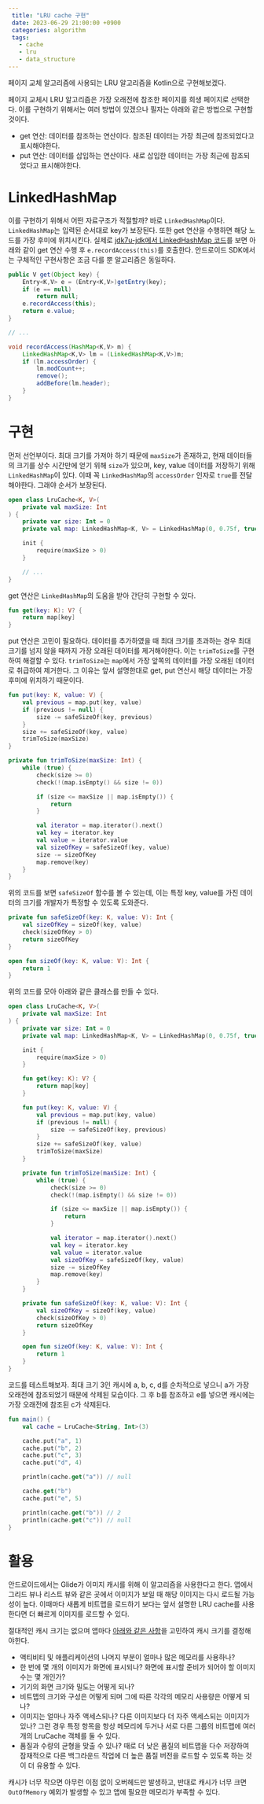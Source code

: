 ```yaml
---
 title: "LRU cache 구현"
 date: 2023-06-29 21:00:00 +0900
 categories: algorithm
 tags:
   - cache
   - lru
   - data_structure
---
```


페이지 교체 알고리즘에 사용되는 LRU 알고리즘을 Kotlin으로 구현해보겠다.

페이지 교체시 LRU 알고리즘은 가장 오래전에 참조한 페이지를 희생 페이지로 선택한다.
이를 구현하기 위해서는 여러 방법이 있겠으나 필자는 아래와 같은 방법으로 구현할 것이다.

- get 연산: 데이터를 참조하는 연산이다. 참조된 데이터는 가장 최근에 참조되었다고 표시해야한다.
- put 연산: 데이터를 삽입하는 연산이다. 새로 삽입한 데이터는 가장 최근에 참조되었다고 표시해야한다.

# LinkedHashMap

이를 구현하기 위해서 어떤 자료구조가 적절할까? 바로 `LinkedHashMap`이다.
`LinkedHashMap`는 입력된 순서대로 key가 보장된다. 또한 get 연산을 수행하면 해당 노드를 가장 후미에 위치시킨다.
실제로 [jdk7u-jdk에서 LinkedHashMap 코드](https://github.com/openjdk-mirror/jdk7u-jdk/blob/f4d80957e89a19a29bb9f9807d2a28351ed7f7df/src/share/classes/java/util/LinkedHashMap.java#L300)를 보면 아래와 같이 get 연산 수행 후 `e.recordAccess(this)`를 호출한다. 안드로이드 SDK에서는 구체적인 구현사항은 조금 다를 뿐 알고리즘은 동일하다.

```java
public V get(Object key) {
    Entry<K,V> e = (Entry<K,V>)getEntry(key);
    if (e == null)
        return null;
    e.recordAccess(this);
    return e.value;
}

// ...

void recordAccess(HashMap<K,V> m) {
    LinkedHashMap<K,V> lm = (LinkedHashMap<K,V>)m;
    if (lm.accessOrder) {
        lm.modCount++;
        remove();
        addBefore(lm.header);
    }
}
```

# 구현

먼저 선언부이다. 최대 크기를 가져야 하기 때문에 `maxSize`가 존재하고, 현재 데이터들의 크기를 상수 시간만에 얻기 위해 `size`가 있으며, key, value 데이터를 저장하기 위해 `LinkedHashMap`이 있다.
이때 꼭 `LinkedHashMap`의 `accessOrder` 인자로 `true`를 전달해야한다. 그래야 순서가 보장된다.

```kotlin
open class LruCache<K, V>(
    private val maxSize: Int
) {
    private var size: Int = 0
    private val map: LinkedHashMap<K, V> = LinkedHashMap(0, 0.75f, true)

    init {
        require(maxSize > 0)
    }

    // ...
}
```

get 연산은 `LinkedHashMap`의 도움을 받아 간단히 구현할 수 있다.

```kotlin
fun get(key: K): V? {
    return map[key]
}
```

put 연산은 고민이 필요하다. 데이터를 추가하였을 때 최대 크기를 초과하는 경우 최대 크기를 넘지 않을 때까지 가장 오래된 데이터를 제거해야한다.
이는 `trimToSize`를 구현하여 해결할 수 있다. `trimToSize`는 `map`에서 가장 앞쪽의 데이터를 가장 오래된 데이터로 취급하여 제거한다.
그 이유는 앞서 설명한대로 get, put 연산시 해당 데이터는 가장 후미에 위치하기 때문이다.

```kotlin
fun put(key: K, value: V) {
    val previous = map.put(key, value)
    if (previous != null) {
        size -= safeSizeOf(key, previous)
    }
    size += safeSizeOf(key, value)
    trimToSize(maxSize)
}

private fun trimToSize(maxSize: Int) {
    while (true) {
        check(size >= 0)
        check(!(map.isEmpty() && size != 0))

        if (size <= maxSize || map.isEmpty()) {
            return
        }

        val iterator = map.iterator().next()
        val key = iterator.key
        val value = iterator.value
        val sizeOfKey = safeSizeOf(key, value)
        size -= sizeOfKey
        map.remove(key)
    }
}
```

위의 코드를 보면 `safeSizeOf` 함수를 볼 수 있는데, 이는 특정 key, value를 가진 데이터의 크기를 개발자가 특정할 수 있도록 도와준다.

```kotlin
private fun safeSizeOf(key: K, value: V): Int {
    val sizeOfKey = sizeOf(key, value)
    check(sizeOfKey > 0)
    return sizeOfKey
}

open fun sizeOf(key: K, value: V): Int {
    return 1
}
```

위의 코드를 모아 아래와 같은 클래스를 만들 수 있다.

```kotlin
open class LruCache<K, V>(
    private val maxSize: Int
) {
    private var size: Int = 0
    private val map: LinkedHashMap<K, V> = LinkedHashMap(0, 0.75f, true)

    init {
        require(maxSize > 0)
    }

    fun get(key: K): V? {
        return map[key]
    }

    fun put(key: K, value: V) {
        val previous = map.put(key, value)
        if (previous != null) {
            size -= safeSizeOf(key, previous)
        }
        size += safeSizeOf(key, value)
        trimToSize(maxSize)
    }

    private fun trimToSize(maxSize: Int) {
        while (true) {
            check(size >= 0)
            check(!(map.isEmpty() && size != 0))

            if (size <= maxSize || map.isEmpty()) {
                return
            }

            val iterator = map.iterator().next()
            val key = iterator.key
            val value = iterator.value
            val sizeOfKey = safeSizeOf(key, value)
            size -= sizeOfKey
            map.remove(key)
        }
    }

    private fun safeSizeOf(key: K, value: V): Int {
        val sizeOfKey = sizeOf(key, value)
        check(sizeOfKey > 0)
        return sizeOfKey
    }

    open fun sizeOf(key: K, value: V): Int {
        return 1
    }
}
```

코드를 테스트해보자. 최대 크기 3인 캐시에 a, b, c, d를 순차적으로 넣으니 a가 가장 오래전에 참조되었기 때문에 삭제된 모습이다.
그 후 b를 참조하고 e를 넣으면 캐시에는 가장 오래전에 참조된 c가 삭제된다.

```kotlin
fun main() {
    val cache = LruCache<String, Int>(3)

    cache.put("a", 1)
    cache.put("b", 2)
    cache.put("c", 3)
    cache.put("d", 4)

    println(cache.get("a")) // null

    cache.get("b")
    cache.put("e", 5)

    println(cache.get("b")) // 2
    println(cache.get("c")) // null
}
```

# 활용

안드로이드에서는 Glide가 이미지 캐시를 위해 이 알고리즘을 사용한다고 한다. 앱에서 그리드 뷰나 리스트 뷰와 같은 곳에서 이미지가 보일 때 해당 이미지는 다시 로드될 가능성이 높다.
이때마다 새롭게 비트맵을 로드하기 보다는 앞서 설명한 LRU cache를 사용한다면 더 빠르게 이미지를 로드할 수 있다.

절대적인 캐시 크기는 없으며 앱마다 [아래와 같은 사항](https://developer.android.com/topic/performance/graphics/cache-bitmap?hl=ko)을 고민하여 캐시 크기를 결정해야한다.

- 액티비티 및 애플리케이션의 나머지 부분이 얼마나 많은 메모리를 사용하나?
- 한 번에 몇 개의 이미지가 화면에 표시되나? 화면에 표시할 준비가 되어야 할 이미지 수는 몇 개인가?
- 기기의 화면 크기와 밀도는 어떻게 되나?
- 비트맵의 크기와 구성은 어떻게 되며 그에 따른 각각의 메모리 사용량은 어떻게 되나?
- 이미지는 얼마나 자주 액세스되나? 다른 이미지보다 더 자주 액세스되는 이미지가 있나? 그런 경우 특정 항목을 항상 메모리에 두거나 서로 다른 그룹의 비트맵에 여러 개의 LruCache 객체를 둘 수 있다.
- 품질과 수량의 균형을 맞출 수 있나? 때로 더 낮은 품질의 비트맵을 다수 저장하여 잠재적으로 다른 백그라운드 작업에 더 높은 품질 버전을 로드할 수 있도록 하는 것이 더 유용할 수 있다.

캐시가 너무 작으면 아무런 이점 없이 오버헤드만 발생하고, 반대로 캐시가 너무 크면 `OutOfMemory` 예외가 발생할 수 있고 앱에 필요한 메모리가 부족할 수 있다.
